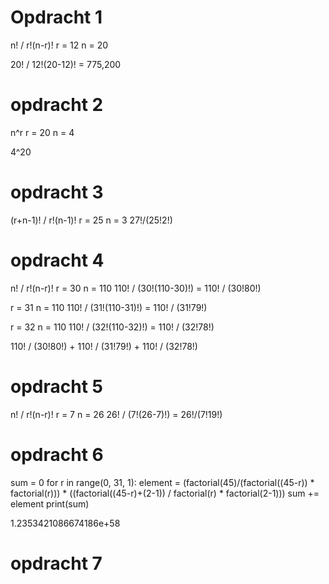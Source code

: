 # Opdracht 1
n! / r!(n-r)!
r = 12
n = 20

20! / 12!(20-12)! = 775,200

# opdracht 2
n^r
r = 20
n = 4

4^20

# opdracht 3

(r+n-1)! / r!(n-1)!
r = 25
n = 3
27!/(25!2!)

# opdracht 4
n! / r!(n-r)!
r = 30
n = 110
110! / (30!(110-30)!) = 110! / (30!80!)

r = 31
n = 110
110! / (31!(110-31)!) = 110! / (31!79!)

r = 32
n = 110
110! / (32!(110-32)!) = 110! / (32!78!)

110! / (30!80!) + 110! / (31!79!) + 110! / (32!78!)


# opdracht 5
n! / r!(n-r)!
r = 7
n = 26
26! / (7!(26-7)!) = 26!/(7!19!)

# opdracht 6

sum = 0
for r in range(0, 31, 1):
    element = (factorial(45)/(factorial((45-r)) * factorial(r))) * ((factorial((45-r)+(2-1)) / factorial(r) * factorial(2-1)))
    sum += element
print(sum)

1.2353421086674186e+58


# opdracht 7


